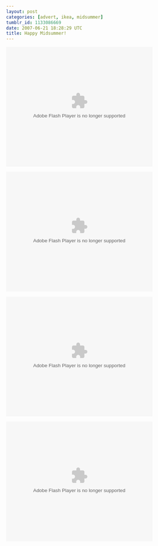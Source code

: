 ```yaml
---
layout: post
categories: [advert, ikea, midsummer]
tumblr_id: 1133086669
date: 2007-06-21 18:28:29 UTC
title: Happy Midsummer!
---
```


<embed style="width:400px; height:326px;" id="VideoPlayback" align="middle" type="application/x-shockwave-flash" src="http://video.google.com/googleplayer.swf?videoUrl=http%3A%2F%2Fvp.video.google.com%2Fvideodownload%3Fversion%3D0%26secureurl%3DlAAAAOjyAZ7NHc2rm24KOxQYHGEaQlQZz44JviGur5NC6mef1guy0JQgWLfQGvTyXfqybV6akypwqTSATKbxo8oNMwmPm-R8Kbw0ilveRHDA_FA4AwHMBVSdnlvgXjKQxT3iE4QelMj6VAuSPhAPoYVrvcaBGsqv0r6-97fnaJrxVk4XyuvLlqZzDF_Ry4u6Jo7VcsjhZBAnYqnKgppZP9tbHdI%26sigh%3D0aOqlx_JwgbZ9d7BGK883M68WFU%26begin%3D0%26len%3D25960%26docid%3D-1938863255512962005&#038;thumbnailUrl=http%3A%2F%2Fvideo.google.com%2FThumbnailServer%3Fcontentid%3Dd3011693c9f21558%26second%3D5%26itag%3Dw320%26urlcreated%3D1139679791%26sigh%3Dk9gsqdKime87pn-lkNzegvUoxL4&#038;playerId=-1938863255512962005&#038;playerMode=embedded" allowScriptAccess="sameDomain" quality="best" bgcolor="#ffffff" scale="noScale" wmode="window" salign="TL"></embed>

<embed style="width:400px; height:326px;" id="VideoPlayback" align="middle" type="application/x-shockwave-flash" src="http://video.google.com/googleplayer.swf?videoUrl=http%3A%2F%2Fvp.video.google.com%2Fvideodownload%3Fversion%3D0%26secureurl%3DlAAAAPrgWC4fblhEM-y7IHSQLitz6GW4-V9flUGfKZZaa_2HGYsHISkNVT5hx6pBgot-u71IeHUZeh-G3MLTX8f3WblO93jtQoqN9zIphQuRfA7tl0lbKn8a_lA5obyX8Ha9TvlnY6IO-bM4yDsbqRWSDJe1CqxGG1M0QEgdPoCD8a8k_7X16zvc3pAF5PyWtwCgPEJnO_6CHt2E5jtmNfQ-m_s%26sigh%3DZIupAKRSJ_Sgd3uw1yRuKxJU2GA%26begin%3D0%26len%3D25960%26docid%3D-7832665390904442861&#038;thumbnailUrl=http%3A%2F%2Fvideo.google.com%2FThumbnailServer%3Fcontentid%3Dae99296c8a77e9a0%26second%3D5%26itag%3Dw320%26urlcreated%3D1139680222%26sigh%3DoDIZyGZrIcwqnhnwq8f3s7SnTs4&#038;playerId=-7832665390904442861&#038;playerMode=embedded" allowScriptAccess="sameDomain" quality="best" bgcolor="#ffffff" scale="noScale" wmode="window" salign="TL"></embed>

<embed style="width:400px; height:326px;" id="VideoPlayback" align="middle" type="application/x-shockwave-flash" src="http://video.google.com/googleplayer.swf?videoUrl=http%3A%2F%2Fvp.video.google.com%2Fvideodownload%3Fversion%3D0%26secureurl%3DkwAAAANRWmJOKZStI9nZlSoVyU5f7spL7F6RDxKpHrRsHu9T05XOITaXCIiKYRlvHoU7EnVTLXlWZOox28TBpvkKcDgxJkdwrXJMWAIZuzcJOsrEJxFfArbMr5qpIaJ5VYmxtKOtR7G7YFfihojPVnMBmbiQ2obk0HgesLnUDIomWCXryNTqep5I1zFxcwUsqCnfwYstE-y7U63To2CA3yjmN_g%26sigh%3DY_nN79AboKllQaw_7dN9HAJhaRM%26begin%3D0%26len%3D25960%26docid%3D1573261822920340865&#038;thumbnailUrl=http%3A%2F%2Fvideo.google.com%2FThumbnailServer%3Fcontentid%3D96f142fd9f450881%26second%3D5%26itag%3Dw320%26urlcreated%3D1139680278%26sigh%3DEPcmRGsCcxMEhZOl3I8eoklc2Fk&#038;playerId=1573261822920340865&#038;playerMode=embedded" allowScriptAccess="sameDomain" quality="best" bgcolor="#ffffff" scale="noScale" wmode="window" salign="TL"></embed>

<embed style="width:400px; height:326px;" id="VideoPlayback" align="middle" type="application/x-shockwave-flash" src="http://video.google.com/googleplayer.swf?videoUrl=http%3A%2F%2Fvp.video.google.com%2Fvideodownload%3Fversion%3D0%26secureurl%3DkwAAALKXsmqsjHbzFpI327-T1jcV_pIhyXct1TUfq1QSJlrNh59BRLGgHwbKPDI1Yn7ROR-JGQKewjhrsxQADUpFD-AvpIz-7qDyVKFeDzaaiHbaBYvERdisMFJDzCLNg9p5HjIvaMm3xVG5aCyhWi1iEwtWkYhZH7sExa-Q6ns7SW2rpgN0sGQMrDrP9edx28uqLEyTdAlj3iBMhj-2eFNr_5k%26sigh%3Djfq_aSn0UJ_54HM6oXBhDfxGXKo%26begin%3D0%26len%3D25960%26docid%3D6577385329952059248&#038;thumbnailUrl=http%3A%2F%2Fvideo.google.com%2FThumbnailServer%3Fcontentid%3D97940942ea506b8e%26second%3D5%26itag%3Dw320%26urlcreated%3D1139680361%26sigh%3D047engyrIn8DWudeoRugl9B_54s&#038;playerId=6577385329952059248&#038;playerMode=embedded" allowScriptAccess="sameDomain" quality="best" bgcolor="#ffffff" scale="noScale" wmode="window" salign="TL"></embed>
